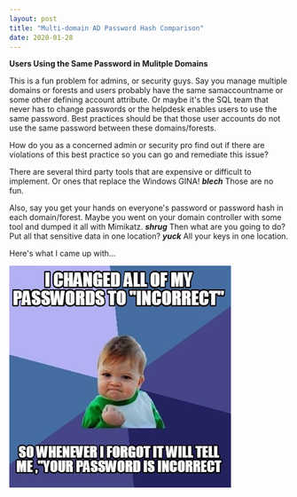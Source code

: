 ```yaml
---
layout: post
title: "Multi-domain AD Password Hash Comparison"
date: 2020-01-28
---
```


**Users Using the Same Password in Mulitple Domains**

This is a fun problem for admins, or security guys.  Say you manage multiple domains or forests and users probably have the same samaccountname or some other defining account attribute.  Or maybe it's the SQL team that never has to change passwords or the helpdesk enables users to use the same password.  Best practices should be that those user accounts do not use the same password between these domains/forests.  

How do you as a concerned admin or security pro find out if there are violations of this best practice so you can go and remediate this issue?

There are several third party tools that are expensive or difficult to implement.  Or ones that replace the Windows GINA! ***blech*** Those are no fun.  

Also, say you get your hands on everyone's password or password hash in each domain/forest.  Maybe you went on your domain controller with some tool and dumped it all with Mimikatz.  ***shrug*** Then what are you going to do?  Put all that sensitive data in one location?  ***yuck***  All your keys in one location.  

Here's what I came up with...

![alt text](https://raw.githubusercontent.com/soccershoe/JustAnotherAdmin/master/images/PasswordIncorrect.jpg)